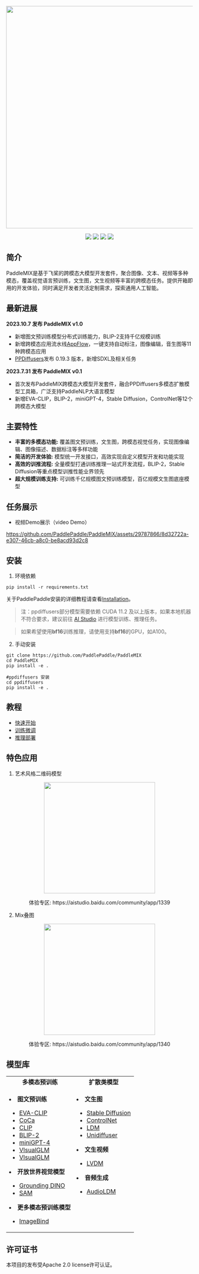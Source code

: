 <p align="center">
  <img src="https://github.com/PaddlePaddle/PaddleMIX/assets/22989727/2cd19298-1c52-4d73-a0f7-dcdab6a8ec90" align="middle" width = "600" />
</p>

<p align="center">
    <a href="./LICENSE"><img src="https://img.shields.io/badge/license-Apache%202-dfd.svg"></a>
    <a href=""><img src="https://img.shields.io/badge/python-3.7+-aff.svg"></a>
    <a href=""><img src="https://img.shields.io/badge/os-linux%2C%20win%2C%20mac-pink.svg"></a>
    <a href="https://github.com/PaddlePaddle/PaddleMIX/stargazers"><img src="https://img.shields.io/github/stars/PaddlePaddle/PaddleMIX?color=ccf"></a>
</p>
</div>

## 简介

PaddleMIX是基于飞桨的跨模态大模型开发套件，聚合图像、文本、视频等多种模态，覆盖视觉语言预训练，文生图，文生视频等丰富的跨模态任务。提供开箱即用的开发体验，同时满足开发者灵活定制需求，探索通用人工智能。

## 最新进展

**2023.10.7 发布 PaddleMIX v1.0**
* 新增图文预训练模型分布式训练能力，BLIP-2支持千亿规模训练
* 新增跨模态应用流水线[AppFlow](./applications/README.md)，一键支持自动标注，图像编辑，音生图等11种跨模态应用
* [PPDiffusers](./ppdiffusers/README.md)发布 0.19.3 版本，新增SDXL及相关任务

**2023.7.31 发布 PaddleMIX v0.1**
* 首次发布PaddleMIX跨模态大模型开发套件，融合PPDiffusers多模态扩散模型工具箱，广泛支持PaddleNLP大语言模型
* 新增EVA-CLIP，BLIP-2，miniGPT-4，Stable Diffusion，ControlNet等12个跨模态大模型

## 主要特性

- **丰富的多模态功能:** 覆盖图文预训练，文生图，跨模态视觉任务，实现图像编辑、图像描述、数据标注等多样功能
- **简洁的开发体验:** 模型统一开发接口，高效实现自定义模型开发和功能实现
- **高效的训推流程:** 全量模型打通训练推理一站式开发流程，BLIP-2，Stable Diffusion等重点模型训推性能业界领先
- **超大规模训练支持:** 可训练千亿规模图文预训练模型，百亿规模文生图底座模型

## 任务展示

- 视频Demo展示（video Demo）

https://github.com/PaddlePaddle/PaddleMIX/assets/29787866/8d32722a-e307-46cb-a8c0-be8acd93d2c8



## 安装

1. 环境依赖
```
pip install -r requirements.txt
```

关于PaddlePaddle安装的详细教程请查看[Installation](https://www.paddlepaddle.org.cn/install/quick?docurl=/documentation/docs/zh/develop/install/pip/linux-pip.html)。

> 注：ppdiffusers部分模型需要依赖 CUDA 11.2 及以上版本，如果本地机器不符合要求，建议前往 [AI Studio](https://aistudio.baidu.com/index) 进行模型训练、推理任务。

> 如果希望使用**bf16**训练推理，请使用支持**bf16**的GPU，如A100。

2. 手动安装
```
git clone https://github.com/PaddlePaddle/PaddleMIX
cd PaddleMIX
pip install -e .

#ppdiffusers 安装
cd ppdiffusers
pip install -e .
```

## 教程

- [快速开始](applications/README.md/#快速开始)
- [训练微调](docs/train_tutorial.md)
- [推理部署](deploy/README.md)

## 特色应用

1. 艺术风格二维码模型

<div align="center">
<img src="https://github.com/PaddlePaddle/Paddle/assets/22989727/ba091291-a1ee-49dc-a1af-fc501c62bfc8" height = "300",caption='' />
<p>体验专区: https://aistudio.baidu.com/community/app/1339</p>
</div>

2. Mix叠图

<div align="center">
<img src="https://github.com/PaddlePaddle/Paddle/assets/22989727/a71be5a0-b0f3-4aa8-bc20-740ea8ae6785" height = "300",caption='' />
<p>体验专区: https://aistudio.baidu.com/community/app/1340</p>
</div>


## 模型库

<table align="center">
  <tbody>
    <tr align="center" valign="center">
      <td>
        <b>多模态预训练</b>
      </td>
      <td>
        <b>扩散类模型</b>
      </td>
    </tr>
    <tr valign="top">
      <td>
        <ul>
        </ul>
          <li><b>图文预训练</b></li>
        <ul>
            <li><a href="paddlemix/examples/evaclip">EVA-CLIP</a></li>
            <li><a href="paddlemix/examples/coca">CoCa</a></li>
            <li><a href="paddlemix/examples/clip">CLIP</a></li>
            <li><a href="paddlemix/examples/blip2">BLIP-2</a></li>
            <li><a href="paddlemix/examples/minigpt4">miniGPT-4</a></li>
            <li><a href="paddlemix/examples/visualglm">VIsualGLM</a></li>
            <li><a href="paddlemix/examples/qwen_vl">VIsualGLM</a></li>
      </ul>
      </ul>
          <li><b>开放世界视觉模型</b></li>
        <ul>
            <li><a href="paddlemix/examples/groundingdino">Grounding DINO</a></li>
            <li><a href="paddlemix/examples/sam">SAM</a></li>
      </ul>
      </ul>
          <li><b>更多模态预训练模型</b></li>
        <ul>
            <li><a href="paddlemix/examples/imagebind">ImageBind</a></li>
      </ul>
      </td>
      <td>
        <ul>
        </ul>
          <li><b>文生图</b></li>
        <ul>
           <li><a href="ppdiffusers/examples/stable_diffusion">Stable Diffusion</a></li>
            <li><a href="ppdiffusers/examples/controlnet">ControlNet</a></li>
            <li><a href="ppdiffusers/examples/text_to_image_laion400m">LDM</a></li>
            <li><a href="ppdiffusers/ppdiffusers/pipelines/unidiffuser">Unidiffuser</a></li>
        </ul>
        </ul>
          <li><b>文生视频</b></li>
        <ul>
           <li><a href="ppdiffusers/ppdiffusers/pipelines/lvdm">LVDM</a></li>
        </ul>
        </ul>
          <li><b>音频生成</b></li>
        <ul>
           <li><a href="ppdiffusers/ppdiffusers/pipelines/audioldm">AudioLDM</a></li>
        </ul>
      </td>
    </tr>
  </tbody>
</table>

## 许可证书

本项目的发布受Apache 2.0 license许可认证。
